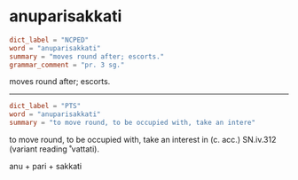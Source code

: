 # anuparisakkati

``` toml
dict_label = "NCPED"
word = "anuparisakkati"
summary = "moves round after; escorts."
grammar_comment = "pr. 3 sg."
```

moves round after; escorts.

--------------------

``` toml
dict_label = "PTS"
word = "anuparisakkati"
summary = "to move round, to be occupied with, take an intere"
```

to move round, to be occupied with, take an interest in (c. acc.) SN.iv.312 (variant reading ˚vattati).

anu \+ pari \+ sakkati


